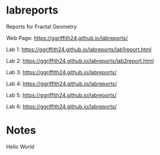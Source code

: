 # labreports
Reports for Fractal Geometry

Web Page: https://ggriffith24.github.io/labreports/

Lab 1: https://ggriffith24.github.io/labreports/lab1report.html

Lab 2: https://ggriffith24.github.io/labreports/lab2report.html

Lab 3: https://ggriffith24.github.io/labreports/

Lab 4: https://ggriffith24.github.io/labreports/

Lab 5: https://ggriffith24.github.io/labreports/

Lab 6: https://ggriffith24.github.io/labreports/

# Notes

Hello World
